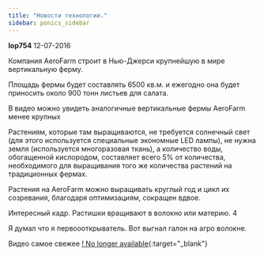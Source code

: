 ```yaml
---
title: "Новости технологии."
sidebar: ponics_sidebar
---
```


**lop754** 12-07-2016

Компания AeroFarm строит в Нью-Джерси крупнейшую в мире вертикальную ферму.

Площадь фермы будет составлять 6500 кв.м. и ежегодно она будет приносить около 900 тонн листьев для салата.

В видео можно увидеть аналогичные вертикальные фермы AeroFarm менее крупных 

Растениям, которые там выращиваются, не требуется солнечный свет (для этого используется специальные экономные LED лампы), не нужна земля (используется многоразовая ткань), а количество воды, обогащенной кислородом, составляет всего 5% от количества, необходимого для выращивания того же количества растений на традиционных фермах.

Растения на AeroFarm можно выращивать круглый год и цикл их созревания, благодаря оптимизациям, сокращен вдвое.

Интересный кадр. Растишки вращивают в волокно или материю. 4

Я думал что я первоооткрыватель. Вот выгнал галон на агро волокне.

Видео самое свежее [! No longer available](http://www.youtube.com/watch?v=-_tvJtUHnmU#){:target="_blank"}


